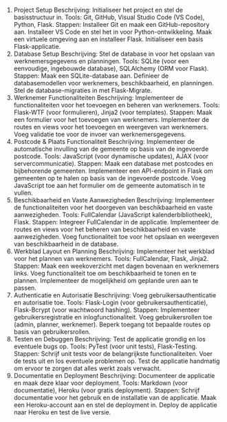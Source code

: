1. Project Setup
Beschrijving: Initialiseer het project en stel de basisstructuur in.
Tools: Git, GitHub, Visual Studio Code (VS Code), Python, Flask.
Stappen:
Installeer Git en maak een GitHub-repository aan.
Installeer VS Code en stel het in voor Python-ontwikkeling.
Maak een virtuele omgeving aan en installeer Flask.
Initialiseer een basis Flask-applicatie.
2. Database Setup
Beschrijving: Stel de database in voor het opslaan van werknemersgegevens en planningen.
Tools: SQLite (voor een eenvoudige, ingebouwde database), SQLAlchemy (ORM voor Flask).
Stappen:
Maak een SQLite-database aan.
Definieer de databasemodellen voor werknemers, beschikbaarheid, en planningen.
Stel de database-migraties in met Flask-Migrate.
3. Werknemer Functionaliteiten
Beschrijving: Implementeer de functionaliteiten voor het toevoegen en beheren van werknemers.
Tools: Flask-WTF (voor formulieren), Jinja2 (voor templates).
Stappen:
Maak een formulier voor het toevoegen van werknemers.
Implementeer de routes en views voor het toevoegen en weergeven van werknemers.
Voeg validatie toe voor de invoer van werknemersgegevens.
4. Postcode & Plaats Functionaliteit
Beschrijving: Implementeer de automatische invulling van de gemeente op basis van de ingevoerde postcode.
Tools: JavaScript (voor dynamische updates), AJAX (voor servercommunicatie).
Stappen:
Maak een database met postcodes en bijbehorende gemeenten.
Implementeer een API-endpoint in Flask om gemeenten op te halen op basis van de ingevoerde postcode.
Voeg JavaScript toe aan het formulier om de gemeente automatisch in te vullen.
5. Beschikbaarheid en Vaste Aanwezigheden
Beschrijving: Implementeer de functionaliteiten voor het doorgeven van beschikbaarheid en vaste aanwezigheden.
Tools: FullCalendar (JavaScript kalenderbibliotheek), Flask.
Stappen:
Integreer FullCalendar in de applicatie.
Implementeer de routes en views voor het beheren van beschikbaarheid en vaste aanwezigheden.
Voeg functionaliteit toe voor het opslaan en weergeven van beschikbaarheid in de database.
6. Werkblad Layout en Planning
Beschrijving: Implementeer het werkblad voor het plannen van werknemers.
Tools: FullCalendar, Flask, Jinja2.
Stappen:
Maak een weekoverzicht met dagen bovenaan en werknemers links.
Voeg functionaliteit toe om beschikbaarheid te tonen en te plannen.
Implementeer de mogelijkheid om geplande uren aan te passen.
7. Authenticatie en Autorisatie
Beschrijving: Voeg gebruikersauthenticatie en autorisatie toe.
Tools: Flask-Login (voor gebruikersauthenticatie), Flask-Bcrypt (voor wachtwoord hashing).
Stappen:
Implementeer gebruikersregistratie en inlogfunctionaliteit.
Voeg gebruikersrollen toe (admin, planner, werknemer).
Beperk toegang tot bepaalde routes op basis van gebruikersrollen.
8. Testen en Debuggen
Beschrijving: Test de applicatie grondig en los eventuele bugs op.
Tools: PyTest (voor unit tests), Flask-Testing.
Stappen:
Schrijf unit tests voor de belangrijkste functionaliteiten.
Voer de tests uit en los eventuele problemen op.
Test de applicatie handmatig om ervoor te zorgen dat alles werkt zoals verwacht.
9. Documentatie en Deployment
Beschrijving: Documenteer de applicatie en maak deze klaar voor deployment.
Tools: Markdown (voor documentatie), Heroku (voor gratis deployment).
Stappen:
Schrijf documentatie voor het gebruik en de installatie van de applicatie.
Maak een Heroku-account aan en stel de deployment in.
Deploy de applicatie naar Heroku en test de live versie.